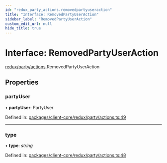 ```yaml
---
id: "redux_party_actions.removedpartyuseraction"
title: "Interface: RemovedPartyUserAction"
sidebar_label: "RemovedPartyUserAction"
custom_edit_url: null
hide_title: true
---
```


# Interface: RemovedPartyUserAction

[redux/party/actions](../modules/redux_party_actions.md).RemovedPartyUserAction

## Properties

### partyUser

• **partyUser**: PartyUser

Defined in: [packages/client-core/redux/party/actions.ts:49](https://github.com/xr3ngine/xr3ngine/blob/56376a778/packages/client-core/redux/party/actions.ts#L49)

___

### type

• **type**: *string*

Defined in: [packages/client-core/redux/party/actions.ts:48](https://github.com/xr3ngine/xr3ngine/blob/56376a778/packages/client-core/redux/party/actions.ts#L48)
